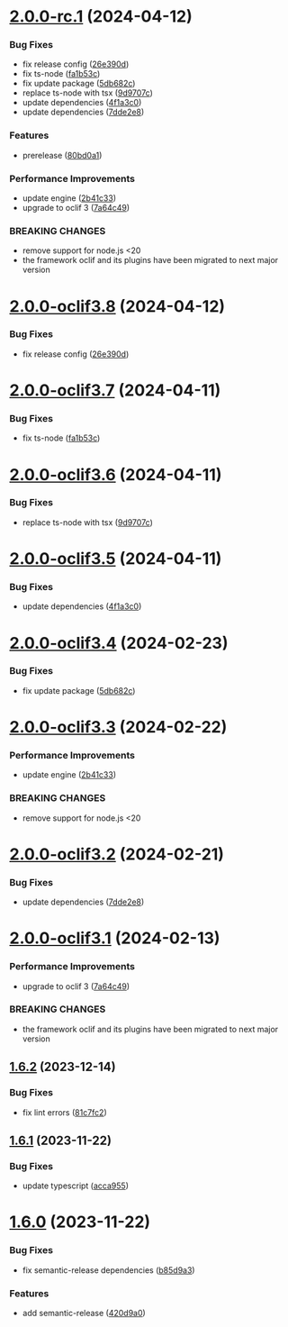 # [2.0.0-rc.1](https://github.com/commercelayer/commercelayer-cli-plugin-microstore/compare/v1.6.2...v2.0.0-rc.1) (2024-04-12)


### Bug Fixes

* fix release config ([26e390d](https://github.com/commercelayer/commercelayer-cli-plugin-microstore/commit/26e390d6f6a3b4e40d08cfca27871a239e538385))
* fix ts-node ([fa1b53c](https://github.com/commercelayer/commercelayer-cli-plugin-microstore/commit/fa1b53c3b6f1acc3dae7e4e52794ab5cf03855bd))
* fix update package ([5db682c](https://github.com/commercelayer/commercelayer-cli-plugin-microstore/commit/5db682c441f98426a5414926e52de17c113e56a8))
* replace ts-node with tsx ([9d9707c](https://github.com/commercelayer/commercelayer-cli-plugin-microstore/commit/9d9707c128112ce78706ca62c1a25008e7b96994))
* update dependencies ([4f1a3c0](https://github.com/commercelayer/commercelayer-cli-plugin-microstore/commit/4f1a3c0a8a6f96dd238a5a031212832adc20de65))
* update dependencies ([7dde2e8](https://github.com/commercelayer/commercelayer-cli-plugin-microstore/commit/7dde2e87ff8f618725b56d24c761189fb71ce717))


### Features

* prerelease ([80bd0a1](https://github.com/commercelayer/commercelayer-cli-plugin-microstore/commit/80bd0a199faa44a5eaa2eca13f46a5c5980f7854))


### Performance Improvements

* update engine ([2b41c33](https://github.com/commercelayer/commercelayer-cli-plugin-microstore/commit/2b41c33ef8f5cc737a280d850ee4b5a6e43d698a))
* upgrade to oclif 3 ([7a64c49](https://github.com/commercelayer/commercelayer-cli-plugin-microstore/commit/7a64c496c8c6645251299a853d5280837d577a3d))


### BREAKING CHANGES

* remove support for node.js <20
* the framework oclif and its plugins have been migrated to next major version

# [2.0.0-oclif3.8](https://github.com/commercelayer/commercelayer-cli-plugin-microstore/compare/v2.0.0-oclif3.7...v2.0.0-oclif3.8) (2024-04-12)


### Bug Fixes

* fix release config ([26e390d](https://github.com/commercelayer/commercelayer-cli-plugin-microstore/commit/26e390d6f6a3b4e40d08cfca27871a239e538385))

# [2.0.0-oclif3.7](https://github.com/commercelayer/commercelayer-cli-plugin-microstore/compare/v2.0.0-oclif3.6...v2.0.0-oclif3.7) (2024-04-11)


### Bug Fixes

* fix ts-node ([fa1b53c](https://github.com/commercelayer/commercelayer-cli-plugin-microstore/commit/fa1b53c3b6f1acc3dae7e4e52794ab5cf03855bd))

# [2.0.0-oclif3.6](https://github.com/commercelayer/commercelayer-cli-plugin-microstore/compare/v2.0.0-oclif3.5...v2.0.0-oclif3.6) (2024-04-11)


### Bug Fixes

* replace ts-node with tsx ([9d9707c](https://github.com/commercelayer/commercelayer-cli-plugin-microstore/commit/9d9707c128112ce78706ca62c1a25008e7b96994))

# [2.0.0-oclif3.5](https://github.com/commercelayer/commercelayer-cli-plugin-microstore/compare/v2.0.0-oclif3.4...v2.0.0-oclif3.5) (2024-04-11)


### Bug Fixes

* update dependencies ([4f1a3c0](https://github.com/commercelayer/commercelayer-cli-plugin-microstore/commit/4f1a3c0a8a6f96dd238a5a031212832adc20de65))

# [2.0.0-oclif3.4](https://github.com/commercelayer/commercelayer-cli-plugin-microstore/compare/v2.0.0-oclif3.3...v2.0.0-oclif3.4) (2024-02-23)


### Bug Fixes

* fix update package ([5db682c](https://github.com/commercelayer/commercelayer-cli-plugin-microstore/commit/5db682c441f98426a5414926e52de17c113e56a8))

# [2.0.0-oclif3.3](https://github.com/commercelayer/commercelayer-cli-plugin-microstore/compare/v2.0.0-oclif3.2...v2.0.0-oclif3.3) (2024-02-22)


### Performance Improvements

* update engine ([2b41c33](https://github.com/commercelayer/commercelayer-cli-plugin-microstore/commit/2b41c33ef8f5cc737a280d850ee4b5a6e43d698a))


### BREAKING CHANGES

* remove support for node.js <20

# [2.0.0-oclif3.2](https://github.com/commercelayer/commercelayer-cli-plugin-microstore/compare/v2.0.0-oclif3.1...v2.0.0-oclif3.2) (2024-02-21)


### Bug Fixes

* update dependencies ([7dde2e8](https://github.com/commercelayer/commercelayer-cli-plugin-microstore/commit/7dde2e87ff8f618725b56d24c761189fb71ce717))

# [2.0.0-oclif3.1](https://github.com/commercelayer/commercelayer-cli-plugin-microstore/compare/v1.6.2...v2.0.0-oclif3.1) (2024-02-13)


### Performance Improvements

* upgrade to oclif 3 ([7a64c49](https://github.com/commercelayer/commercelayer-cli-plugin-microstore/commit/7a64c496c8c6645251299a853d5280837d577a3d))


### BREAKING CHANGES

* the framework oclif and its plugins have been migrated to next major version

## [1.6.2](https://github.com/commercelayer/commercelayer-cli-plugin-microstore/compare/v1.6.1...v1.6.2) (2023-12-14)


### Bug Fixes

* fix lint errors ([81c7fc2](https://github.com/commercelayer/commercelayer-cli-plugin-microstore/commit/81c7fc2109669c27c89e002b27fb987aa083dda2))

## [1.6.1](https://github.com/commercelayer/commercelayer-cli-plugin-microstore/compare/v1.6.0...v1.6.1) (2023-11-22)


### Bug Fixes

* update typescript ([acca955](https://github.com/commercelayer/commercelayer-cli-plugin-microstore/commit/acca955716104e55d0c51d65b1b4ca546c66eec6))

# [1.6.0](https://github.com/commercelayer/commercelayer-cli-plugin-microstore/compare/v1.5.0...v1.6.0) (2023-11-22)


### Bug Fixes

* fix semantic-release dependencies ([b85d9a3](https://github.com/commercelayer/commercelayer-cli-plugin-microstore/commit/b85d9a365cd15c81101505860bd0dc052616cebb))


### Features

* add semantic-release ([420d9a0](https://github.com/commercelayer/commercelayer-cli-plugin-microstore/commit/420d9a04c5d1a75e22ac9b72a36a6a613eb1ad05))
